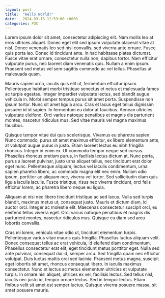 ```yaml
---
layout: post
title:  "Hello World!"
date:   2024-03-16 12:59:00 +0000
categories: POC
---
```



Lorem ipsum dolor sit amet, consectetur adipiscing elit. Nam mollis leo at eros ultrices aliquet. Donec eget elit sed ipsum vulputate placerat vitae at nisl. Donec venenatis leo sed nisl convallis, sed viverra ante ornare. Fusce quis porta leo. Donec id tincidunt ante. In hac habitasse platea dictumst. Fusce vitae erat ornare, consectetur nulla non, dapibus tortor. Nam efficitur vulputate purus, nec laoreet diam venenatis quis. Nullam a enim ipsum. Praesent sed metus vel sem sagittis commodo ac vel tellus. Phasellus ut malesuada quam.

Mauris sapien urna, iaculis quis elit ut, fermentum efficitur ipsum. Pellentesque habitant morbi tristique senectus et netus et malesuada fames ac turpis egestas. Integer imperdiet vulputate lectus, sed blandit augue vehicula in. Morbi semper tempus purus sit amet porta. Suspendisse non ipsum tortor. Nunc sit amet ligula arcu. Cras et lacus eget tellus dignissim posuere id id sapien. In fermentum eu dolor at faucibus. Aenean ultricies vulputate eleifend. Orci varius natoque penatibus et magnis dis parturient montes, nascetur ridiculus mus. Sed vitae mauris vel magna maximus faucibus.

Quisque tempor vitae dui quis scelerisque. Vivamus eu pharetra sapien. Nunc commodo, purus sit amet maximus efficitur, ex libero elementum ante, at volutpat augue purus in justo. Etiam laoreet lectus eu nibh fringilla rhoncus. Integer id enim ex. Ut commodo tempor neque sed cursus. Phasellus rhoncus pretium purus, in facilisis lectus dictum at. Nunc porta, purus a laoreet pulvinar, justo urna aliquet tellus, nec tincidunt erat dolor eget nunc. Pellentesque aliquam, lectus vel iaculis condimentum, urna sapien pharetra libero, ac commodo magna elit nec enim. Nullam odio ipsum, porttitor ac aliquam nec, viverra vel tortor. Sed sollicitudin diam quis ligula iaculis iaculis. Fusce tristique, risus nec viverra tincidunt, orci felis efficitur lorem, ac pharetra libero neque eu ligula.

Aliquam at nisi nec libero tincidunt tristique ac sed lacus. Nulla sed turpis blandit, maximus metus ut, consequat justo. Mauris et dictum diam, id auctor orci. Integer ac molestie elit. Maecenas consectetur suscipit orci, eu eleifend tellus viverra eget. Orci varius natoque penatibus et magnis dis parturient montes, nascetur ridiculus mus. Quisque eu diam sed arcu lobortis convallis.

Cras mi lorem, vehicula vitae odio ut, tincidunt elementum turpis. Pellentesque varius vitae mauris quis fringilla. Phasellus luctus aliquam velit. Donec consequat tellus ac erat vehicula, id eleifend diam condimentum. Phasellus consectetur erat elit, eget tincidunt metus porttitor eget. Nulla sed ante pulvinar, consequat dui id, semper arcu. Sed fringilla quam nec efficitur volutpat. Duis luctus mattis orci sed lacinia. Praesent metus magna, suscipit eget lobortis sit amet, rhoncus consequat libero. In iaculis maximus consectetur. Nunc et lectus ac metus elementum ultricies et vulputate turpis. In ornare nisl aliquet, ultrices ex vel, facilisis lectus. Sed tellus nisl, iaculis nec justo id, tempor ornare lectus. Sed in tempor lectus. Etiam finibus velit sit amet est semper luctus. Quisque viverra posuere massa, sit amet posuere mauris. 
